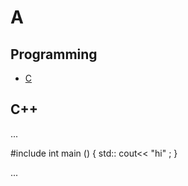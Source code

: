 # A

## Programming

- [C](#C++)





## C++
...

#include <iostream>
int main () {
    std:: cout<< "hi" ;
}

...
